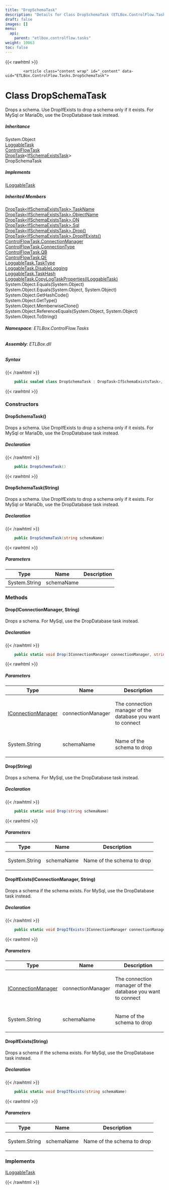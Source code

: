 ```yaml
---
title: "DropSchemaTask"
description: "Details for Class DropSchemaTask (ETLBox.ControlFlow.Tasks)"
draft: false
images: []
menu:
  api:
    parent: "etlbox.controlflow.tasks"
weight: 10063
toc: false
---
```


{{< rawhtml >}}

            <article class="content wrap" id="_content" data-uid="ETLBox.ControlFlow.Tasks.DropSchemaTask">
  <h1 id="ETLBox_ControlFlow_Tasks_DropSchemaTask" data-uid="ETLBox.ControlFlow.Tasks.DropSchemaTask" class="text-break">Class DropSchemaTask
</h1>
  <div class="markdown level0 summary"><p>Drops a schema. Use DropIfExists to drop a schema only if it exists. For MySql or MariaDb, use the DropDatabase task instead.</p>
</div>
  <div class="markdown level0 conceptual"></div>
  <div class="inheritance">
    <h5>Inheritance</h5>
    <div class="level0"><span class="xref">System.Object</span></div>
    <div class="level1"><a class="xref" href="/api/etlbox.controlflow/loggabletask">LoggableTask</a></div>
    <div class="level2"><a class="xref" href="/api/etlbox.controlflow/controlflowtask">ControlFlowTask</a></div>
    <div class="level3"><a class="xref" href="/api/etlbox.controlflow/droptask-1">DropTask</a>&lt;<a class="xref" href="/api/etlbox.controlflow.tasks/ifschemaexiststask">IfSchemaExistsTask</a>&gt;</div>
    <div class="level4"><span class="xref">DropSchemaTask</span></div>
  </div>
  <div class="implements">
    <h5>Implements</h5>
    <div><a class="xref" href="/api/etlbox.controlflow/iloggabletask">ILoggableTask</a></div>
  </div>
  <div class="inheritedMembers">
    <h5>Inherited Members</h5>
    <div>
      <a class="xref" href="/api/etlbox.controlflow/droptask-1#ETLBox_ControlFlow_DropTask_1_TaskName">DropTask&lt;IfSchemaExistsTask&gt;.TaskName</a>
    </div>
    <div>
      <a class="xref" href="/api/etlbox.controlflow/droptask-1#ETLBox_ControlFlow_DropTask_1_ObjectName">DropTask&lt;IfSchemaExistsTask&gt;.ObjectName</a>
    </div>
    <div>
      <a class="xref" href="/api/etlbox.controlflow/droptask-1#ETLBox_ControlFlow_DropTask_1_ON">DropTask&lt;IfSchemaExistsTask&gt;.ON</a>
    </div>
    <div>
      <a class="xref" href="/api/etlbox.controlflow/droptask-1#ETLBox_ControlFlow_DropTask_1_Sql">DropTask&lt;IfSchemaExistsTask&gt;.Sql</a>
    </div>
    <div>
      <a class="xref" href="/api/etlbox.controlflow/droptask-1#ETLBox_ControlFlow_DropTask_1_Drop">DropTask&lt;IfSchemaExistsTask&gt;.Drop()</a>
    </div>
    <div>
      <a class="xref" href="/api/etlbox.controlflow/droptask-1#ETLBox_ControlFlow_DropTask_1_DropIfExists">DropTask&lt;IfSchemaExistsTask&gt;.DropIfExists()</a>
    </div>
    <div>
      <a class="xref" href="/api/etlbox.controlflow/controlflowtask#ETLBox_ControlFlow_ControlFlowTask_ConnectionManager">ControlFlowTask.ConnectionManager</a>
    </div>
    <div>
      <a class="xref" href="/api/etlbox.controlflow/controlflowtask#ETLBox_ControlFlow_ControlFlowTask_ConnectionType">ControlFlowTask.ConnectionType</a>
    </div>
    <div>
      <a class="xref" href="/api/etlbox.controlflow/controlflowtask#ETLBox_ControlFlow_ControlFlowTask_QB">ControlFlowTask.QB</a>
    </div>
    <div>
      <a class="xref" href="/api/etlbox.controlflow/controlflowtask#ETLBox_ControlFlow_ControlFlowTask_QE">ControlFlowTask.QE</a>
    </div>
    <div>
      <a class="xref" href="/api/etlbox.controlflow/loggabletask#ETLBox_ControlFlow_LoggableTask_TaskType">LoggableTask.TaskType</a>
    </div>
    <div>
      <a class="xref" href="/api/etlbox.controlflow/loggabletask#ETLBox_ControlFlow_LoggableTask_DisableLogging">LoggableTask.DisableLogging</a>
    </div>
    <div>
      <a class="xref" href="/api/etlbox.controlflow/loggabletask#ETLBox_ControlFlow_LoggableTask_TaskHash">LoggableTask.TaskHash</a>
    </div>
    <div>
      <a class="xref" href="/api/etlbox.controlflow/loggabletask#ETLBox_ControlFlow_LoggableTask_CopyLogTaskProperties_ETLBox_ControlFlow_ILoggableTask_">LoggableTask.CopyLogTaskProperties(ILoggableTask)</a>
    </div>
    <div>
      <span class="xref">System.Object.Equals(System.Object)</span>
    </div>
    <div>
      <span class="xref">System.Object.Equals(System.Object, System.Object)</span>
    </div>
    <div>
      <span class="xref">System.Object.GetHashCode()</span>
    </div>
    <div>
      <span class="xref">System.Object.GetType()</span>
    </div>
    <div>
      <span class="xref">System.Object.MemberwiseClone()</span>
    </div>
    <div>
      <span class="xref">System.Object.ReferenceEquals(System.Object, System.Object)</span>
    </div>
    <div>
      <span class="xref">System.Object.ToString()</span>
    </div>
  </div>
<h6><strong>Namespace</strong>: ETLBox.ControlFlow.Tasks</h6>
  <h6><strong>Assembly</strong>: ETLBox.dll</h6>
  <h5 id="ETLBox_ControlFlow_Tasks_DropSchemaTask_syntax">Syntax</h5>
{{< /rawhtml >}}

```C#
    public sealed class DropSchemaTask : DropTask<IfSchemaExistsTask>, ILoggableTask
```

{{< rawhtml >}}
  <h3 id="constructors">Constructors
</h3>
  <a id="ETLBox_ControlFlow_Tasks_DropSchemaTask__ctor_" data-uid="ETLBox.ControlFlow.Tasks.DropSchemaTask.#ctor*"></a>
  <h4 id="ETLBox_ControlFlow_Tasks_DropSchemaTask__ctor" data-uid="ETLBox.ControlFlow.Tasks.DropSchemaTask.#ctor">DropSchemaTask()</h4>
  <div class="markdown level1 summary"><p>Drops a schema. Use DropIfExists to drop a schema only if it exists. For MySql or MariaDb, use the DropDatabase task instead.</p>
</div>
  <div class="markdown level1 conceptual"></div>
  <h5 class="declaration">Declaration</h5>
{{< /rawhtml >}}

```C#
    public DropSchemaTask()
```

{{< rawhtml >}}
  <a id="ETLBox_ControlFlow_Tasks_DropSchemaTask__ctor_" data-uid="ETLBox.ControlFlow.Tasks.DropSchemaTask.#ctor*"></a>
  <h4 id="ETLBox_ControlFlow_Tasks_DropSchemaTask__ctor_System_String_" data-uid="ETLBox.ControlFlow.Tasks.DropSchemaTask.#ctor(System.String)">DropSchemaTask(String)</h4>
  <div class="markdown level1 summary"><p>Drops a schema. Use DropIfExists to drop a schema only if it exists. For MySql or MariaDb, use the DropDatabase task instead.</p>
</div>
  <div class="markdown level1 conceptual"></div>
  <h5 class="declaration">Declaration</h5>
{{< /rawhtml >}}

```C#
    public DropSchemaTask(string schemaName)
```

{{< rawhtml >}}
  <h5 class="parameters">Parameters</h5>
  <table class="table table-bordered table-striped table-condensed">
    <thead>
      <tr>
        <th>Type</th>
        <th>Name</th>
        <th>Description</th>
      </tr>
    </thead>
    <tbody>
      <tr>
        <td><span class="xref">System.String</span></td>
        <td><span class="parametername">schemaName</span></td>
        <td></td>
      </tr>
    </tbody>
  </table>
  <h3 id="methods">Methods
</h3>
  <a id="ETLBox_ControlFlow_Tasks_DropSchemaTask_Drop_" data-uid="ETLBox.ControlFlow.Tasks.DropSchemaTask.Drop*"></a>
  <h4 id="ETLBox_ControlFlow_Tasks_DropSchemaTask_Drop_ETLBox_Connection_IConnectionManager_System_String_" data-uid="ETLBox.ControlFlow.Tasks.DropSchemaTask.Drop(ETLBox.Connection.IConnectionManager,System.String)">Drop(IConnectionManager, String)</h4>
  <div class="markdown level1 summary"><p>Drops a schema. For MySql, use the DropDatabase task instead.</p>
</div>
  <div class="markdown level1 conceptual"></div>
  <h5 class="declaration">Declaration</h5>
{{< /rawhtml >}}

```C#
    public static void Drop(IConnectionManager connectionManager, string schemaName)
```

{{< rawhtml >}}
  <h5 class="parameters">Parameters</h5>
  <table class="table table-bordered table-striped table-condensed">
    <thead>
      <tr>
        <th>Type</th>
        <th>Name</th>
        <th>Description</th>
      </tr>
    </thead>
    <tbody>
      <tr>
        <td><a class="xref" href="/api/etlbox.connection/iconnectionmanager">IConnectionManager</a></td>
        <td><span class="parametername">connectionManager</span></td>
        <td><p>The connection manager of the database you want to connect</p>
</td>
      </tr>
      <tr>
        <td><span class="xref">System.String</span></td>
        <td><span class="parametername">schemaName</span></td>
        <td><p>Name of the schema to drop</p>
</td>
      </tr>
    </tbody>
  </table>
  <a id="ETLBox_ControlFlow_Tasks_DropSchemaTask_Drop_" data-uid="ETLBox.ControlFlow.Tasks.DropSchemaTask.Drop*"></a>
  <h4 id="ETLBox_ControlFlow_Tasks_DropSchemaTask_Drop_System_String_" data-uid="ETLBox.ControlFlow.Tasks.DropSchemaTask.Drop(System.String)">Drop(String)</h4>
  <div class="markdown level1 summary"><p>Drops a schema. For MySql, use the DropDatabase task instead.</p>
</div>
  <div class="markdown level1 conceptual"></div>
  <h5 class="declaration">Declaration</h5>
{{< /rawhtml >}}

```C#
    public static void Drop(string schemaName)
```

{{< rawhtml >}}
  <h5 class="parameters">Parameters</h5>
  <table class="table table-bordered table-striped table-condensed">
    <thead>
      <tr>
        <th>Type</th>
        <th>Name</th>
        <th>Description</th>
      </tr>
    </thead>
    <tbody>
      <tr>
        <td><span class="xref">System.String</span></td>
        <td><span class="parametername">schemaName</span></td>
        <td><p>Name of the schema to drop</p>
</td>
      </tr>
    </tbody>
  </table>
  <a id="ETLBox_ControlFlow_Tasks_DropSchemaTask_DropIfExists_" data-uid="ETLBox.ControlFlow.Tasks.DropSchemaTask.DropIfExists*"></a>
  <h4 id="ETLBox_ControlFlow_Tasks_DropSchemaTask_DropIfExists_ETLBox_Connection_IConnectionManager_System_String_" data-uid="ETLBox.ControlFlow.Tasks.DropSchemaTask.DropIfExists(ETLBox.Connection.IConnectionManager,System.String)">DropIfExists(IConnectionManager, String)</h4>
  <div class="markdown level1 summary"><p>Drops a schema if the schema exists. For MySql, use the DropDatabase task instead.</p>
</div>
  <div class="markdown level1 conceptual"></div>
  <h5 class="declaration">Declaration</h5>
{{< /rawhtml >}}

```C#
    public static void DropIfExists(IConnectionManager connectionManager, string schemaName)
```

{{< rawhtml >}}
  <h5 class="parameters">Parameters</h5>
  <table class="table table-bordered table-striped table-condensed">
    <thead>
      <tr>
        <th>Type</th>
        <th>Name</th>
        <th>Description</th>
      </tr>
    </thead>
    <tbody>
      <tr>
        <td><a class="xref" href="/api/etlbox.connection/iconnectionmanager">IConnectionManager</a></td>
        <td><span class="parametername">connectionManager</span></td>
        <td><p>The connection manager of the database you want to connect</p>
</td>
      </tr>
      <tr>
        <td><span class="xref">System.String</span></td>
        <td><span class="parametername">schemaName</span></td>
        <td><p>Name of the schema to drop</p>
</td>
      </tr>
    </tbody>
  </table>
  <a id="ETLBox_ControlFlow_Tasks_DropSchemaTask_DropIfExists_" data-uid="ETLBox.ControlFlow.Tasks.DropSchemaTask.DropIfExists*"></a>
  <h4 id="ETLBox_ControlFlow_Tasks_DropSchemaTask_DropIfExists_System_String_" data-uid="ETLBox.ControlFlow.Tasks.DropSchemaTask.DropIfExists(System.String)">DropIfExists(String)</h4>
  <div class="markdown level1 summary"><p>Drops a schema if the schema exists. For MySql, use the DropDatabase task instead.</p>
</div>
  <div class="markdown level1 conceptual"></div>
  <h5 class="declaration">Declaration</h5>
{{< /rawhtml >}}

```C#
    public static void DropIfExists(string schemaName)
```

{{< rawhtml >}}
  <h5 class="parameters">Parameters</h5>
  <table class="table table-bordered table-striped table-condensed">
    <thead>
      <tr>
        <th>Type</th>
        <th>Name</th>
        <th>Description</th>
      </tr>
    </thead>
    <tbody>
      <tr>
        <td><span class="xref">System.String</span></td>
        <td><span class="parametername">schemaName</span></td>
        <td><p>Name of the schema to drop</p>
</td>
      </tr>
    </tbody>
  </table>
  <h3 id="implements">Implements</h3>
  <div>
      <a class="xref" href="/api/etlbox.controlflow/iloggabletask">ILoggableTask</a>
  </div>

{{< /rawhtml >}}
